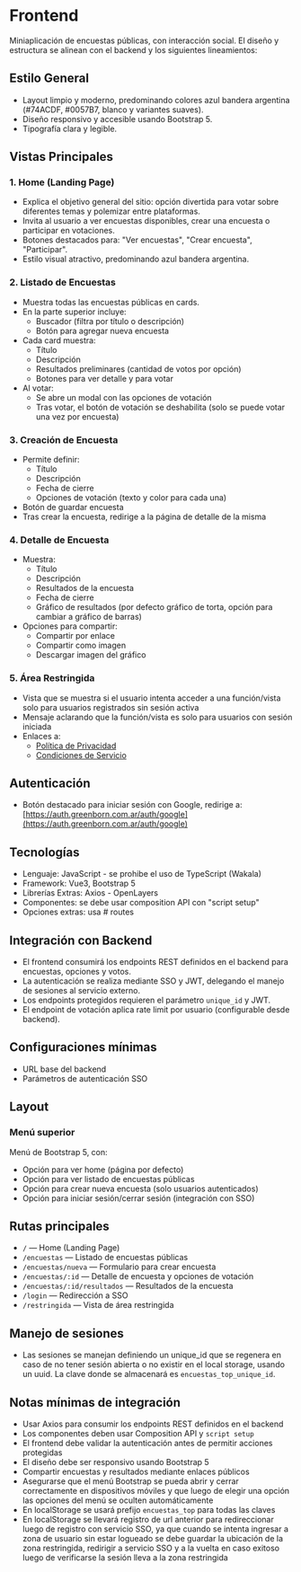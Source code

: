 
# Frontend
Miniaplicación de encuestas públicas, con interacción social. El diseño y estructura se alinean con el backend y los siguientes lineamientos:

## Estilo General
- Layout limpio y moderno, predominando colores azul bandera argentina (#74ACDF, #0057B7, blanco y variantes suaves).
- Diseño responsivo y accesible usando Bootstrap 5.
- Tipografía clara y legible.

## Vistas Principales

### 1. Home (Landing Page)
- Explica el objetivo general del sitio: opción divertida para votar sobre diferentes temas y polemizar entre plataformas.
- Invita al usuario a ver encuestas disponibles, crear una encuesta o participar en votaciones.
- Botones destacados para: "Ver encuestas", "Crear encuesta", "Participar".
- Estilo visual atractivo, predominando azul bandera argentina.

### 2. Listado de Encuestas
- Muestra todas las encuestas públicas en cards.
- En la parte superior incluye:
	- Buscador (filtra por título o descripción)
	- Botón para agregar nueva encuesta
- Cada card muestra:
	- Título
	- Descripción
	- Resultados preliminares (cantidad de votos por opción)
	- Botones para ver detalle y para votar
- Al votar:
	- Se abre un modal con las opciones de votación
	- Tras votar, el botón de votación se deshabilita (solo se puede votar una vez por encuesta)

### 3. Creación de Encuesta
- Permite definir:
	- Título
	- Descripción
	- Fecha de cierre
	- Opciones de votación (texto y color para cada una)
- Botón de guardar encuesta
- Tras crear la encuesta, redirige a la página de detalle de la misma

### 4. Detalle de Encuesta
- Muestra:
	- Título
	- Descripción
	- Resultados de la encuesta
	- Fecha de cierre
	- Gráfico de resultados (por defecto gráfico de torta, opción para cambiar a gráfico de barras)
- Opciones para compartir:
	- Compartir por enlace
	- Compartir como imagen
	- Descargar imagen del gráfico

### 5. Área Restringida
- Vista que se muestra si el usuario intenta acceder a una función/vista solo para usuarios registrados sin sesión activa
- Mensaje aclarando que la función/vista es solo para usuarios con sesión iniciada
- Enlaces a:
	- [Política de Privacidad](https://greenborn.com.ar/politica-privacidad.html)
	- [Condiciones de Servicio](https://greenborn.com.ar/condiciones-servicio.html)

## Autenticación
- Botón destacado para iniciar sesión con Google, redirige a: [https://auth.greenborn.com.ar/auth/google](https://auth.greenborn.com.ar/auth/google)


## Tecnologías
- Lenguaje: JavaScript - se prohibe el uso de TypeScript (Wakala)
- Framework: Vue3, Bootstrap 5
- Librerías Extras: Axios - OpenLayers
- Componentes: se debe usar composition API con "script setup"
- Opciones extras: usa # routes

## Integración con Backend
- El frontend consumirá los endpoints REST definidos en el backend para encuestas, opciones y votos.
- La autenticación se realiza mediante SSO y JWT, delegando el manejo de sesiones al servicio externo.
- Los endpoints protegidos requieren el parámetro `unique_id` y JWT.
- El endpoint de votación aplica rate limit por usuario (configurable desde backend).

## Configuraciones mínimas
- URL base del backend
- Parámetros de autenticación SSO


## Layout
### Menú superior
Menú de Bootstrap 5, con:
- Opción para ver home (página por defecto)
- Opción para ver listado de encuestas públicas
- Opción para crear nueva encuesta (solo usuarios autenticados)
- Opción para iniciar sesión/cerrar sesión (integración con SSO)



## Rutas principales
- `/` — Home (Landing Page)
- `/encuestas` — Listado de encuestas públicas
- `/encuestas/nueva` — Formulario para crear encuesta
- `/encuestas/:id` — Detalle de encuesta y opciones de votación
- `/encuestas/:id/resultados` — Resultados de la encuesta
- `/login` — Redirección a SSO
- `/restringida` — Vista de área restringida



## Manejo de sesiones
- Las sesiones se manejan definiendo un unique_id que se regenera en caso de no tener sesión abierta o no existir en el local storage, usando un uuid. La clave donde se almacenará es `encuestas_top_unique_id`.



## Notas mínimas de integración
- Usar Axios para consumir los endpoints REST definidos en el backend
- Los componentes deben usar Composition API y `script setup`
- El frontend debe validar la autenticación antes de permitir acciones protegidas
- El diseño debe ser responsivo usando Bootstrap 5
- Compartir encuestas y resultados mediante enlaces públicos
- Asegurarse que el menú Bootstrap se pueda abrir y cerrar correctamente en dispositivos móviles y que luego de elegir una opción las opciones del menú se oculten automáticamente
- En localStorage se usará prefijo `encuestas_top` para todas las claves
- En localStorage se llevará registro de url anterior para redireccionar luego de registro con servicio SSO, ya que cuando se intenta ingresar a zona de usuario sin estar logueado se debe guardar la ubicación de la zona restringida, redirigir a servicio SSO y a la vuelta en caso exitoso luego de verificarse la sesión lleva a la zona restringida
